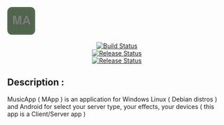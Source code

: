 <img style="text-align: center;" src="ressources/icons/icon.png" width="64px" height="64px"><a href="https://github.com/Vava62600/MusicApp"></a></img>
<br>
<div style="text-align: center;">
  <a href="https://github.com/Vava62600/MusicApp/actions/workflows/cmake-multi-platform.yml">
    <img src="https://github.com/Vava62600/MusicApp/actions/workflows/cmake-multi-platform.yml/badge.svg" alt="Build Status" />
  </a>
</div>
<div style="text-align: center;">
  <a href="https://github.com/Vava62600/MusicApp/actions/workflows/cmake-multi-platform.yml">
    <img src="https://github.com/Vava62600/MusicApp/actions/workflows/cmake-multi-platform.yml/badge.svg?event=release" alt="Release Status" />
  </a>
</div> 
<div style="text-align: center;">
  <a href="https://readthedocs.org/projects/musicapp-docs/badge/?version=latest">
    <img src="https://musicapp-docs.readthedocs.io/fr/latest/?badge=latest" alt="Release Status" />
  </a>
</div>

## Description :
 MusicApp ( MApp ) is an application for Windows Linux ( Debian distros ) and Android for select your server type, your effects, your devices ( this app is a Client/Server app )

